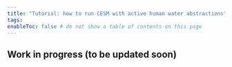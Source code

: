 ```yaml
---
title: "Tutorial: how to run CESM with active human water abstractions"
tags:
enableToc: false # do not show a table of contents on this page
---
```


## Work in progress (to be updated soon)